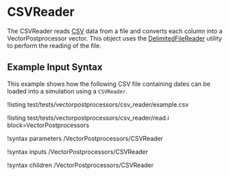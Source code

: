 # CSVReader

The CSVReader reads [CSV](https://en.wikipedia.org/wiki/Comma-separated_values) data from a file and
converts each column into a VectorPostprocessor vector. This object uses the
[DelimitedFileReader](MooseUtils.md#delimitedfilereader) utility to perform the reading of the file.

## Example Input Syntax

This example shows how the following CSV file containing dates can be loaded into
a simulation using a `CSVReader`.

!listing test/tests/vectorpostprocessors/csv_reader/example.csv

!listing test/tests/vectorpostprocessors/csv_reader/read.i block=VectorPostprocessors

!syntax parameters /VectorPostprocessors/CSVReader

!syntax inputs /VectorPostprocessors/CSVReader

!syntax children /VectorPostprocessors/CSVReader
